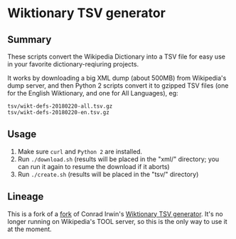 # Wiktionary TSV generator

## Summary

These scripts convert the Wikipedia Dictionary into a TSV file for easy use in your favorite dictionary-reqiuring projects.

It works by downloading a big XML dump (about 500MB) from Wikipedia's dump server, and then Python 2 scripts convert it to gzipped TSV files (one for the English Wiktionary, and one for All Languages), eg:

```
tsv/wikt-defs-20180220-all.tsv.gz
tsv/wikt-defs-20180220-en.tsv.gz
```

## Usage

1. Make sure `curl` and `Python 2` are installed.
2. Run `./download.sh` (results will be placed in the "xml/" directory; you can run it again to resume the download if it aborts)
3. Run `./create.sh` (results will be placed in the "tsv/" directory)

## Lineage

This is a fork of a [fork](https://github.com/ConradIrwin/p_enwikt/) of Conrad Irwin's [Wiktionary TSV generator](https://fisheye.toolserver.org/browse/enwikt/). It's no longer running on Wikipedia's TOOL server, so this is the only way to use it at the moment.
